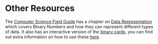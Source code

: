 # Other Resources

The [Computer Science Field Guide](http://csfieldguide.org.nz/) has a chapter on [Data Representation](http://csfieldguide.org.nz/en/chapters/data-representation.html) which covers Binary Numbers and how they can represent different types of data.
It also has an interactive version of the [binary cards](http://csfieldguide.org.nz/en/interactives/binary-cards/index.html?digits=4&start=WWWW), you can find out extra information on how to use these [here](https://github.com/uccser/cs-field-guide/tree/develop/csfieldguide/static/interactives/binary-cards).
